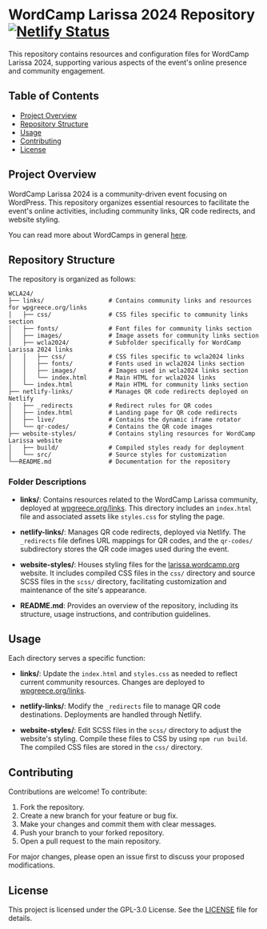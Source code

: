 # WordCamp Larissa 2024 Repository [![Netlify Status](https://api.netlify.com/api/v1/badges/00079a62-7096-452e-8706-bbba3ebad6e6/deploy-status)](https://app.netlify.com/sites/wclagr/deploys) <!-- omit from toc -->

This repository contains resources and configuration files for WordCamp Larissa 2024, supporting various aspects of the event's online presence and community engagement.

## Table of Contents <!-- omit from toc -->

- [Project Overview](#project-overview)
- [Repository Structure](#repository-structure)
- [Usage](#usage)
- [Contributing](#contributing)
- [License](#license)

## Project Overview

WordCamp Larissa 2024 is a community-driven event focusing on WordPress. This repository organizes essential resources to facilitate the event's online activities, including community links, QR code redirects, and website styling.

You can read more about WordCamps in general [here](https://central.wordcamp.org/about/).

## Repository Structure

The repository is organized as follows:

```plaintext
WCLA24/
├── links/                  # Contains community links and resources for wpgreece.org/links
│   ├── css/                # CSS files specific to community links section
│   ├── fonts/              # Font files for community links section
│   ├── images/             # Image assets for community links section
│   ├── wcla2024/           # Subfolder specifically for WordCamp Larissa 2024 links
│   │   ├── css/            # CSS files specific to wcla2024 links
│   │   ├── fonts/          # Fonts used in wcla2024 links section
│   │   ├── images/         # Images used in wcla2024 links section
│   │   └── index.html      # Main HTML for wcla2024 links
│   └── index.html          # Main HTML for community links section
├── netlify-links/          # Manages QR code redirects deployed on Netlify
│   ├── _redirects          # Redirect rules for QR codes
│   ├── index.html          # Landing page for QR code redirects
│   ├── live/               # Contains the dynamic iframe rotator
│   └── qr-codes/           # Contains the QR code images
├── website-styles/         # Contains styling resources for WordCamp Larissa website
│   ├── build/              # Compiled styles ready for deployment
│   └── src/                # Source styles for customization
└──README.md                # Documentation for the repository
```

### Folder Descriptions <!-- omit from toc -->

- **links/**: Contains resources related to the WordCamp Larissa community, deployed at [wpgreece.org/links](https://wpgreece.org/links). This directory includes an `index.html` file and associated assets like `styles.css` for styling the page.

- **netlify-links/**: Manages QR code redirects, deployed via Netlify. The `_redirects` file defines URL mappings for QR codes, and the `qr-codes/` subdirectory stores the QR code images used during the event.

- **website-styles/**: Houses styling files for the [larissa.wordcamp.org](https://larissa.wordcamp.org) website. It includes compiled CSS files in the `css/` directory and source SCSS files in the `scss/` directory, facilitating customization and maintenance of the site's appearance.

- **README.md**: Provides an overview of the repository, including its structure, usage instructions, and contribution guidelines.

## Usage

Each directory serves a specific function:

- **links/**: Update the `index.html` and `styles.css` as needed to reflect current community resources. Changes are deployed to [wpgreece.org/links](https://wpgreece.org/links).

- **netlify-links/**: Modify the `_redirects` file to manage QR code destinations. Deployments are handled through Netlify.

- **website-styles/**: Edit SCSS files in the `scss/` directory to adjust the website's styling. Compile these files to CSS by using ``` npm run build ```. The compiled CSS files are stored in the `css/` directory.

## Contributing

Contributions are welcome! To contribute:

1. Fork the repository.
2. Create a new branch for your feature or bug fix.
3. Make your changes and commit them with clear messages.
4. Push your branch to your forked repository.
5. Open a pull request to the main repository.

For major changes, please open an issue first to discuss your proposed modifications.

## License

This project is licensed under the GPL-3.0 License. See the [LICENSE](https://www.gnu.org/licenses/gpl-3.0.html) file for details.